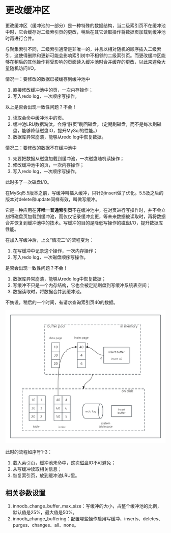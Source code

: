 # 更改缓冲区
更改缓冲区（缓冲池的一部分）是一种特殊的数据结构，当二级索引页不在缓冲池中时，它会缓存对二级索引页的更改，稍后在其它读取操作将数据页加载到缓冲池时再进行合并。

与聚集索引不同，二级索引通常是非唯一的，并且以相对随机的顺序插入二级索引，这使得删除和更新可能会影响索引树中不相邻的二级索引页。而更改缓冲区能够在稍后的其他操作将受影响的页面读入缓冲池时合并缓存的更改，以此来避免大量随机访问I/O。

情况一：要修改的数据已被缓存到缓冲池中
1. 直接修改缓冲池中的页，一次内存操作；
2. 写入redo log，一次顺序写操作。

以上是否会出现一致性问题？不会！
1. 读取会命中缓冲池中的页。
2. 缓冲池LRU数据淘汰，会将“脏页”刷回磁盘。（定期刷磁盘，而不是每次刷磁盘，能够降低磁盘IO，提升MySql的性能。）
3. 数据库异常崩溃，能够从redo log中恢复数据。

情况二：要修改的数据不在缓冲池中
1. 先要把数据从磁盘加载到缓冲池，一次磁盘随机读操作；
2. 修改缓冲池中的页，一次内存操作；
3. 写入redo log，一次顺序写操作。

此时多了一次磁盘I/O。

在MySql5.5版本之前，写缓冲叫插入缓冲，只针对insert做了优化。5.5及之后的版本对delete和update同样有效，叫做写缓冲。

它是一种应用在**非唯一普通索引页**不在缓冲池中，在对页进行写操作时，并不会立刻将磁盘页加载到缓冲池，而仅仅记录缓冲变更，等未来数据被读取时，再将数据合并恢复到缓冲池中的技术。写缓冲的目的是降低写操作的磁盘I/O，提升数据库性能。

在加入写缓冲后，上文“情况二”的流程变为：
1. 在写缓冲中记录这个操作，一次内存操作；
2. 写入redo log，一次磁盘顺序写操作。

是否会出现一致性问题？不会！
1. 数据库异常崩溃，能够从redo log中恢复数据；
2. 写缓冲不只是一个内存结构，它也会被定期刷盘到写缓冲系统表空间；
3. 数据读取时，将数据合并到缓冲池。

不妨设，稍后的一个时间，有请求查询索引页40的数据。

![流程图](../image/MySQL/change-buffer.png)

此时的流程如序号1-3：
1. 载入索引页，缓冲池未命中，这次磁盘IO不可避免；
2. 从写缓冲读取相关信息；
3. 恢复索引页，放到缓冲池LRU里。

## 相关参数设置
1. innodb_change_buffer_max_size：写缓冲的大小，占整个缓冲池的比例，默认值是25%，最大值是50%。
2. innodb_change_buffering：配置哪些操作启用写缓冲，inserts、deletes、purges、changes、all、none。